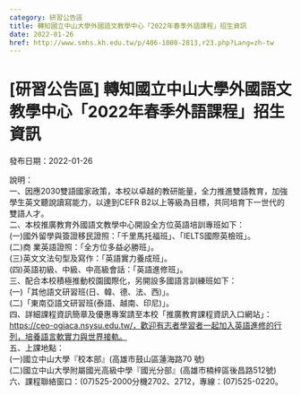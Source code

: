 ```yaml
---
category: 研習公告區
title: 轉知國立中山大學外國語文教學中心「2022年春季外語課程」招生資訊
date: 2022-01-26
href: http://www.smhs.kh.edu.tw/p/406-1000-2813,r23.php?Lang=zh-tw
---
```


# [研習公告區] 轉知國立中山大學外國語文教學中心「2022年春季外語課程」招生資訊

發布日期：2022-01-26

說明：  
一、因應2030雙語國家政策，本校以卓越的教研能量，全力推進雙語教育，加強學生英文聽說讀寫能力，以達到CEFR B2以上等級為目標，共同培育下一世代的雙語人才。  
二、本校推廣教育外國語文教學中心開設全方位英語培訓專班如下：  
(一)國外留學與簽證移民證照：「千里馬托福班」、「IELTS國際英檢班」。  
(二)商 業英語證照：「全方位多益必勝班」。  
(三)英文文法句型及寫作：「英語實力養成班」。  
(四)英語初級、中級、中高級會話：「英語進修班」。  
三、配合本校積極推動校園國際化，另開設多國語言訓練班如下：  
(一)「其他語文研習班(日、韓、德、法、西)」。  
(二)「東南亞語文研習班(泰語、越南、印尼)」。  
四、詳細課程資訊簡章及優惠專案請至本校「推廣教育課程資訊入口網站」：https://ceo-ogiaca.nsysu.edu.tw/，歡迎有志者學習者一起加入英語進修的行列，培養語言軟實力與世界接軌。  
五、上課地點：  
(一)國立中山大學『校本部』(高雄市鼓山區蓮海路70 號)  
(二)國立中山大學附屬國光高級中學『國光分部』(高雄市楠梓區後昌路512號)  
六、課程聯絡窗口：(07)525-2000分機2702、2712，專線：(07)525-0220。

